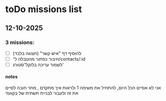 # toDo missions list

## 12-10-2025
### 3 missions:
- [ ] להוסיף דף "איש קשר" (תצוגה בלבד)
- [ ] חיבור כפתור מהטבלה ל־/contacts/:id
- [ ] לשמור עריכה בלוקל־סטורג'

#### notes 
אני לא אסיים הכל היום, להתחיל את משימה 1 ולראות איך מתקדם , מחר חובה לסיים את זה ולעבור לבניית תשתית של בקאנד


